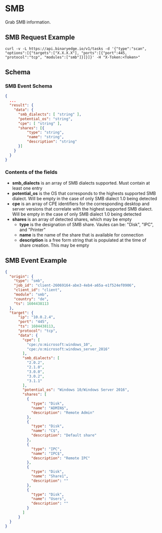# SMB

Grab SMB information.

## SMB Request Example

```
curl -v -L https://api.binaryedge.io/v1/tasks -d '{"type":"scan", "options":[{"targets":["X.X.X.X"], "ports":[{"port":445, "protocol":"tcp", "modules":["smb"]}]}]}' -H "X-Token:<Token>"
```

## Schema

### SMB Event Schema

```json
{
  ...
  "result": {
    "data": {
      "smb_dialects": [ "string" ],
      "potential_os": "string",
      "cpe": [ "string" ],
      "shares": [{
          "type": "string",
          "name": "string",
          "description": "string"
      }]
    }
  }
}
```

### Contents of the fields

* **smb_dialects** is an array of SMB dialects supported. Must contain at least one entry
* **potential_os** is the OS that corresponds to the highests supported SMB dialect. Will be empty in the case of only SMB dialect 1.0 being detected
* **cpe** is an array of CPE identifiers for the corresponding desktop and server versions that correlate with the highest supported SMB dialect. Will be empty in the case of only SMB dialect 1.0 being detected
* **shares** is an array of detected shares, which may be empty
  * **type** is the designation of SMB share. Vaules can be: "Disk", "IPC", and "Printer"
  * **name** is the name of the share that is available for connection
  * **description** is a free form string that is populated at the time of share creation. This may be empty

## SMB Event Example

```json
{
  "origin": {
    "type": "smb",
    "job_id": "client-26069164-abe3-4eb4-a65a-e1f524ef0906",
    "client_id": "client",
    "module": "smb",
    "country": "de",
    "ts": 1604438113
  },
  "target": {
      "ip": "10.0.2.4",
      "port": "445",
      "ts": 1604438113,
      "protocol": "tcp",
      "data": {
        "cpe": [
          "cpe:/o:microsoft:windows_10",
          "cpe:/o:microsoft:windows_server_2016"
        ],
        "smb_dialects": [
          "2.0.2",
          "2.1.0",
          "3.0.0",
          "3.0.2",
          "3.1.1"
        ],
        "potential_os": "Windows 10/Windows Server 2016",
        "shares": [
          {
            "type": "Disk",
            "name": "ADMIN$",
            "description": "Remote Admin"
          },
          {
            "type": "Disk",
            "name": "C$",
            "description": "Default share"
          },
          {
            "type": "IPC",
            "name": "IPC$",
            "description": "Remote IPC"
          },
          {
            "type": "Disk",
            "name": "Share1",
            "description": ""
          },
          {
            "type": "Disk",
            "name": "Users",
            "description": ""
          }
        ]
      }
  }
}
```
